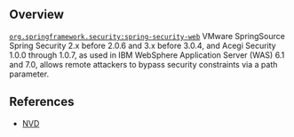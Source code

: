## Overview
[`org.springframework.security:spring-security-web`](http://search.maven.org/#search%7Cga%7C1%7Ca%3A%22spring-security-web%22)
VMware SpringSource Spring Security 2.x before 2.0.6 and 3.x before 3.0.4, and Acegi Security 1.0.0 through 1.0.7, as used in IBM WebSphere Application Server (WAS) 6.1 and 7.0, allows remote attackers to bypass security constraints via a path parameter.

## References
- [NVD](https://web.nvd.nist.gov/view/vuln/detail?vulnId=CVE-2010-3700)